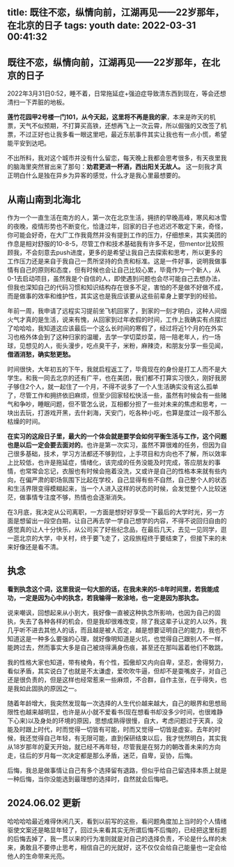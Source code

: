title: 既往不恋，纵情向前，江湖再见——22岁那年，在北京的日子
tags: youth
date: 2022-03-31 00:41:32
---
## 既往不恋，纵情向前，江湖再见——22岁那年，在北京的日子
2022年3月31日0:52，睡不着，日常拖延症+强迫症导致清东西到现在，等会还想清扫一下弄脏的地板。

**莲竹花园甲2号楼一门101，从今天起，这里将不再是我的家**，本来是昨天的机票，天气不似预期，不打算买高铁，还想再飞上一次云霄，所以倔强的又改签了机票，不过正好也让我多看一眼这里吧，最近东航事件其实让我也有一点小慌，希望能平安到达吧。

不出所料，我对这个城市并没有什么留恋，每天晚上我都会思考很多，有天夜里我的脑海里突然冒出来了那句：**劝君更进一杯酒，西出阳关无故人。** 这一刻我才真正明白什么是独在异乡为异客的感觉，什么才是我心里最想要的。
<!--more-->
## 从南山南到北海北
作为一个一直生活在南方的人，第一次在北京生活，拥挤的早晚高峰，寒风和冰雪的夜晚，疫情形势也不断变化，恰逢过年，回家的日子也迟迟不敢定下来，奇怪，你可能会好奇，在大厂工作我竟然并没有提到工作的压力，仔细想来，其实美团的作息是相对舒服的10-8-5，尽管工作和技术基础我有许多不足，但mentor比较照顾我，不会刻意去push进度，更多的是希望让我自己去探索和思考，所以更多的工作压力还是来自于我自己一贯所坚持的负责和标准。这是一件好事，说明我做事情有自己的原则和态度，但有时候也会让自己比较心累，毕竟作为一个新人，从0-1去启动项目，虽然我是个自信的人，即使遇到问题也会尽可能自己去想办法，但我也深知自己的代码习惯和知识结构存在很多不足，害怕的不是做不好做不成，而是做事的效率和维护性，其实这也是我应该要从这些前辈身上要学到的经验。

年前一周，我申请了远程实习提前坐飞机回家了，到家的一刻才明白，这种人间烟火气才真的是生活，说来有愧，从回家到过年收假的时间，工作上我确实有点摆烂了哈哈哈，我知道这应该最后一个这么长时间的寒假了，经过将近1个月的在外实习也格外体会到了这种归家的温暖，去学一学切菜炒菜，陪一陪老年人，约一场球，见想见的人，街头漫步，吃点臭干子，米粉，麻辣烫，和朋友分享一些见闻，**借酒消愁，确实愁更愁。**

时间很快，大年初五的下午，我就启程返工了，毕竟现在的身份是打工人而不是大学生。和我一同去北京的还有广平，也在美团，我们都不打算实习很久，刚好我房子够住2个人，就一起住了一个月，不得不说多了一个人生活确实没有这么孤单了，尽管工作和拥挤依旧麻烦，但至少回家轻松快活一些，虽然有时候会有一些赌气和争吵，睡眠问题，但不管怎么说，互相都分担了一些对未来的焦虑和思考，一块出去玩，打游戏开黑，去什刹海，天安门，吃各种小吃，也算是度过一段不那么枯燥的时间。

**在实习的这段日子里，最大的一个体会就是要学会如何平衡生活与工作，这个问题也是以后一定会要去面对的**。也许是第一次实习，虽然不算很难的任务，但因为自己很多基础，技术，学习方法都还不够到位，上手项目和方向也不了解，所以效率上比较低，也许是拖延症，情绪化，该完成的任务没能及时完成，答应朋友的事情，也常常会忘记，衣服也有时候会拖着没洗，又或许是自己的性格本来就有些内向，在偏严肃的职场氛围下比起在学校，自己显得有些不自然，自己整个人的状态和生活界限变得模糊起来，当一个人进入这样的状态的时候，会发觉整个人比较迷茫，做事情专注度不够，热情也会逐渐消失。

在3月底，我决定从公司离职，一方面是想好好享受一下最后的大学时光，另一方面是想留出一段空白期，让自己再去学一学自己想学的内容，不得不说回归自由的感觉真的让人十分快乐，从公司买了好些纪念品，在最后几天，去见一见同学，逛一逛北京的大学，中关村，终于要飞走了，这段旅程终于要结束了，但接下来的未来好像还是看不清。

## 执念
**看到执念这个词，这里我说一句大胆的话，在我未来的5-8年时间里，若我能成功，一定是因为心中的执念，若我输得一败涂地，也一定是因为那执念。**

说来嘲讽，回想起来从小到大，我好像一直被这种执念所影响，也因为自己的固执，失去了各种各样的机会，但是我却很难改变，除了我这辈子认定的人以外，我几乎听不进去其他人的话，而且越是被人否定，越是想要证明自己的能力，我也不知道这是一种多么要强的心理，就好像明知道是火坑，也觉得自己跟别人不一样，能跨过去，然而事实大多是自己被烧得满身伤痕，甚至还在那叫嚣着他们不敢跳。

我的性格大家也知道，带有棱角，有个性，孤傲却又内向自卑，坚忍，舍得努力，看似矛盾，其实说白了也就是不太谦虚，爱吹吹牛逼，但却不是耍嘴皮子，对自己还是很负责的，但是这样也经常惹来一些麻烦，不合群，自作主张，在乎得失，也是我如此固执的原因之一。

随着年龄增大，我突然发现每一次选择的人生代价越来越大，自己的眼界和思想局限性也越来越明显，也许是从小就不爱看书(现在想看书却没多少时间，也很难静下心来)以及身处的环境的原因，思想成熟得很慢，自大，考虑问题过于天真，没能及时跟上时代，时而觉得一切皆有可能，时而又觉得一切皆是虚妄。去年的时候，我还觉得自己年轻，有无限可能，直到保研结束以后，我才恍然明白，其实我从18岁那年的夏天开始，就已经不再年轻，尽管我是在努力的朝改善未来的方向走，往后的岁月每一次决定都是那么矛盾，迷茫，自卑，妥协，后悔。

后悔，我总是做事情让自己有多个选择留有退路，但似乎给自己留选择本质上就是一种后悔，当你没能选到最理想的选择时，自然就会后悔吧。

## 2024.06.02 更新
哈哈哈哈最近难得休闲几天，看到以前写的这些，看问题角度加上当时的个人情绪驱使文案还是略显年轻了，回过头来看其实无所谓后悔不后悔的，已经把这里标题的后悔去掉了，我一贯以来的行为准则就是对自己的选择负责，不论是什么样的未来，勇敢且不要停止思考，相信自己的光就好，这不仅仅会给自己能量也一定会给他人的生命带来光亮。
